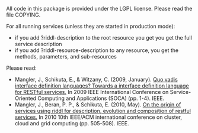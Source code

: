 All code in this package is provided under the LGPL license.
Please read the file COPYING.

For all running services (unless they are started in production mode):

* if you add ?riddl-description to the root resource you get you get the full
service description
* if you add ?riddl-resource-description to any resource,
you get the methods, parameters, and sub-resources

Please read:

* Mangler, J., Schikuta, E., & Witzany, C. (2009, January). [Quo vadis interface definition languages? Towards a interface definition language for RESTful services.](https://ieeexplore.ieee.org/stamp/stamp.jsp?tp=&arnumber=5410459) In 2009 IEEE International Conference on Service-Oriented Computing and Applications (SOCA) (pp. 1-4). IEEE.
* Mangler, J., Beran, P. P., & Schikuta, E. (2010, May). [On the origin of services using riddl for description, evolution and composition of restful services.](https://ieeexplore.ieee.org/stamp/stamp.jsp?tp=&arnumber=5493448) In 2010 10th IEEE/ACM international conference on cluster, cloud and grid computing (pp. 505-508). IEEE.
